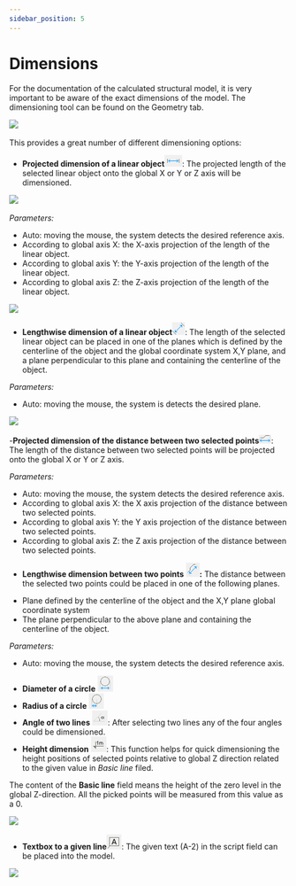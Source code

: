 ```yaml
---
sidebar_position: 5
---
```

# Dimensions

For the documentation of the calculated structural model, it is very important to be aware of the exact dimensions of the model. The dimensioning tool can be found on the Geometry tab.

<!-- /wp:paragraph -->

<!-- wp:image {"align":"center","id":7844,"sizeSlug":"full","linkDestination":"media"} -->

[![](https://consteelsoftware.com/wp-content/uploads/2021/04/4-6-Dim-tab.png)](./img/wp-content-uploads-2021-04-4-6-Dim-tab.png)

<!-- /wp:image -->

<!-- wp:paragraph -->

This provides a great number of different dimensioning options:

<!-- /wp:paragraph -->

<!-- wp:list -->

- **Projected dimension of a linear object**![](./img/wp-content-uploads-2021-04-4-6-Dim-projected-icon.png): The projected length of the selected linear object onto the global X or Y or Z axis will be dimensioned.

<!-- /wp:list -->

<!-- wp:image {"align":"center","id":7856,"width":408,"height":182,"sizeSlug":"full","linkDestination":"media"} -->

[![](https://consteelsoftware.com/wp-content/uploads/2021/04/4-6-Dim-proj-dialog.png)](./img/wp-content-uploads-2021-04-4-6-Dim-proj-dialog.png)

<!-- /wp:image -->

<!-- wp:paragraph {"editorskit":{"indent":40,"devices":false,"desktop":true,"tablet":true,"mobile":true,"loggedin":true,"loggedout":true,"acf_visibility":"","acf_field":"","acf_condition":"","acf_value":"","migrated":false,"unit_test":false}} -->

_Parameters:_

<!-- /wp:paragraph -->

<!-- wp:list {"type":"A","className":"is-style-arrow","editorskit":{"indent":60,"devices":false,"desktop":true,"tablet":true,"mobile":true,"loggedin":true,"loggedout":true,"acf_visibility":"","acf_field":"","acf_condition":"","acf_value":"","migrated":false,"unit_test":false}} -->

- Auto: moving the mouse, the system detects the desired reference axis.
- According to global axis X: the X-axis projection of the length of the linear object.
- According to global axis Y: the Y-axis projection of the length of the linear object.
- According to global axis Z: the Z-axis projection of the length of the linear object.

<!-- /wp:list -->

<!-- wp:image {"align":"center","id":7862,"width":535,"height":417,"sizeSlug":"full","linkDestination":"media"} -->

[![](https://consteelsoftware.com/wp-content/uploads/2021/04/4-6-Dim-proj-pic.png)](./img/wp-content-uploads-2021-04-4-6-Dim-proj-pic.png)

<!-- /wp:image -->

<!-- wp:list -->

- **Lengthwise dimension of a linear object**![](./img/wp-content-uploads-2021-04-4-6-Dim-length-icon.png): The length of the selected linear object can be placed in one of the planes which is defined by the centerline of the object and the global coordinate system X,Y plane, and a plane perpendicular to this plane and containing the centerline of the object.

<!-- /wp:list -->

<!-- wp:paragraph {"editorskit":{"indent":40,"devices":false,"desktop":true,"tablet":true,"mobile":true,"loggedin":true,"loggedout":true,"acf_visibility":"","acf_field":"","acf_condition":"","acf_value":"","migrated":false,"unit_test":false}} -->

_Parameters:_

<!-- /wp:paragraph -->

<!-- wp:list {"type":"A","className":"is-style-arrow","editorskit":{"indent":60,"devices":false,"desktop":true,"tablet":true,"mobile":true,"loggedin":true,"loggedout":true,"acf_visibility":"","acf_field":"","acf_condition":"","acf_value":"","migrated":false,"unit_test":false}} -->

- Auto: moving the mouse, the system is detects the desired plane.

<!-- /wp:list -->

<!-- wp:image {"align":"center","id":7874,"width":425,"height":350,"sizeSlug":"full","linkDestination":"media"} -->

[![](https://consteelsoftware.com/wp-content/uploads/2021/04/4-6-Dim-length-pic.jpg)](./img/wp-content-uploads-2021-04-4-6-Dim-length-pic.jpg)

<!-- /wp:image -->

<!-- wp:list -->

-**Projected dimension of the distance between two selected points**![](./img/wp-content-uploads-2021-04-4-6-Dim-proj-point-icon.png): The length of the distance between two selected points will be projected onto the global X or Y or Z axis.

<!-- /wp:list -->

<!-- wp:paragraph {"editorskit":{"indent":40,"devices":false,"desktop":true,"tablet":true,"mobile":true,"loggedin":true,"loggedout":true,"acf_visibility":"","acf_field":"","acf_condition":"","acf_value":"","migrated":false,"unit_test":false}} -->

_Parameters:_

<!-- /wp:paragraph -->

<!-- wp:list {"type":"A","className":"is-style-arrow","editorskit":{"indent":60,"devices":false,"desktop":true,"tablet":true,"mobile":true,"loggedin":true,"loggedout":true,"acf_visibility":"","acf_field":"","acf_condition":"","acf_value":"","migrated":false,"unit_test":false}} -->

- Auto: moving the mouse, the system detects the desired reference axis.
- According to global axis X: the X axis projection of the distance between two selected points.
- According to global axis Y: the Y axis projection of the distance between two selected points.
- According to global axis Z: the Z axis projection of the distance between two selected points.

<!-- /wp:list -->

<!-- wp:list {"type":"A","className":"is-style-default"} -->

- **Lengthwise dimension between two points ![](./img/wp-content-uploads-2021-04-4-6-Dim-length-point-icon.png):** The distance between the selected two points could be placed in one of the following planes.

<!-- /wp:list -->

<!-- wp:list {"type":"A","className":"is-style-arrow","editorskit":{"indent":60,"devices":false,"desktop":true,"tablet":true,"mobile":true,"loggedin":true,"loggedout":true,"acf_visibility":"","acf_field":"","acf_condition":"","acf_value":"","migrated":false,"unit_test":false}} -->

- Plane defined by the centerline of the object and the X,Y plane global coordinate system
- The plane perpendicular to the above plane and containing the centerline of the object.

<!-- /wp:list -->

<!-- wp:paragraph {"editorskit":{"indent":40,"devices":false,"desktop":true,"tablet":true,"mobile":true,"loggedin":true,"loggedout":true,"acf_visibility":"","acf_field":"","acf_condition":"","acf_value":"","migrated":false,"unit_test":false}} -->

_Parameters:_

<!-- /wp:paragraph -->

<!-- wp:list {"type":"A","className":"is-style-arrow","editorskit":{"indent":60,"devices":false,"desktop":true,"tablet":true,"mobile":true,"loggedin":true,"loggedout":true,"acf_visibility":"","acf_field":"","acf_condition":"","acf_value":"","migrated":false,"unit_test":false}} -->

- Auto: moving the mouse, the system detects the desired reference axis.

<!-- /wp:list -->

<!-- wp:list {"type":"A"} -->

- **Diameter of a circle** ![](./img/wp-content-uploads-2021-04-4-6-Dim-diam.png)
- **Radius of a circle** ![](./img/wp-content-uploads-2021-04-4-6-Dim-rad.png)
- **Angle of two lines** ![](./img/wp-content-uploads-2021-04-4-6-Dim-angle.png): After selecting two lines any of the four angles could be dimensioned.
- **Height dimension** ![](./img/wp-content-uploads-2021-04-4-6-Dim-height.png): This function helps for quick dimensioning the height positions of selected points relative to global Z direction related to the given value in _Basic line_ filed.

<!-- /wp:list -->

<!-- wp:paragraph {"editorskit":{"indent":40,"devices":false,"desktop":true,"tablet":true,"mobile":true,"loggedin":true,"loggedout":true,"acf_visibility":"","acf_field":"","acf_condition":"","acf_value":"","migrated":false,"unit_test":false}} -->

The content of the **Basic line** field means the height of the zero level in the global Z-direction. All the picked points will be measured from this value as a 0.

<!-- /wp:paragraph -->

<!-- wp:image {"align":"center","id":7916,"width":767,"height":431,"sizeSlug":"full","linkDestination":"media"} -->

[![](https://consteelsoftware.com/wp-content/uploads/2021/04/4-6-Dim-height-pic.png)](./img/wp-content-uploads-2021-04-4-6-Dim-height-pic.png)

<!-- /wp:image -->

<!-- wp:list -->

- **Textbox to a given line**![](./img/wp-content-uploads-2021-04-4-6-Dim-text.png): The given text (A-2) in the script field can be placed into the model.

<!-- /wp:list -->

<!-- wp:image {"align":"center","id":7838,"width":511,"height":361,"sizeSlug":"full","linkDestination":"media"} -->

[![](https://consteelsoftware.com/wp-content/uploads/2021/04/4-6-Dim-text-pic.png)](./img/wp-content-uploads-2021-04-4-6-Dim-text-pic.png)

<!-- /wp:image -->
